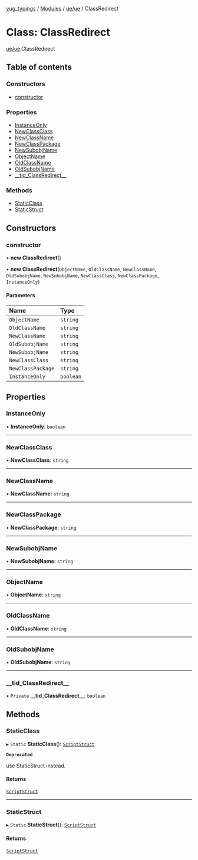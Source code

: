 [yug_typings](../README.md) / [Modules](../modules.md) / [ue/ue](../modules/ue_ue.md) / ClassRedirect

# Class: ClassRedirect

[ue/ue](../modules/ue_ue.md).ClassRedirect

## Table of contents

### Constructors

- [constructor](ue_ue.ClassRedirect.md#constructor)

### Properties

- [InstanceOnly](ue_ue.ClassRedirect.md#instanceonly)
- [NewClassClass](ue_ue.ClassRedirect.md#newclassclass)
- [NewClassName](ue_ue.ClassRedirect.md#newclassname)
- [NewClassPackage](ue_ue.ClassRedirect.md#newclasspackage)
- [NewSubobjName](ue_ue.ClassRedirect.md#newsubobjname)
- [ObjectName](ue_ue.ClassRedirect.md#objectname)
- [OldClassName](ue_ue.ClassRedirect.md#oldclassname)
- [OldSubobjName](ue_ue.ClassRedirect.md#oldsubobjname)
- [\_\_tid\_ClassRedirect\_\_](ue_ue.ClassRedirect.md#__tid_classredirect__)

### Methods

- [StaticClass](ue_ue.ClassRedirect.md#staticclass)
- [StaticStruct](ue_ue.ClassRedirect.md#staticstruct)

## Constructors

### constructor

• **new ClassRedirect**()

• **new ClassRedirect**(`ObjectName`, `OldClassName`, `NewClassName`, `OldSubobjName`, `NewSubobjName`, `NewClassClass`, `NewClassPackage`, `InstanceOnly`)

#### Parameters

| Name | Type |
| :------ | :------ |
| `ObjectName` | `string` |
| `OldClassName` | `string` |
| `NewClassName` | `string` |
| `OldSubobjName` | `string` |
| `NewSubobjName` | `string` |
| `NewClassClass` | `string` |
| `NewClassPackage` | `string` |
| `InstanceOnly` | `boolean` |

## Properties

### InstanceOnly

• **InstanceOnly**: `boolean`

___

### NewClassClass

• **NewClassClass**: `string`

___

### NewClassName

• **NewClassName**: `string`

___

### NewClassPackage

• **NewClassPackage**: `string`

___

### NewSubobjName

• **NewSubobjName**: `string`

___

### ObjectName

• **ObjectName**: `string`

___

### OldClassName

• **OldClassName**: `string`

___

### OldSubobjName

• **OldSubobjName**: `string`

___

### \_\_tid\_ClassRedirect\_\_

• `Private` **\_\_tid\_ClassRedirect\_\_**: `boolean`

## Methods

### StaticClass

▸ `Static` **StaticClass**(): [`ScriptStruct`](ue_ue.ScriptStruct.md)

**`Deprecated`**

use StaticStruct instead.

#### Returns

[`ScriptStruct`](ue_ue.ScriptStruct.md)

___

### StaticStruct

▸ `Static` **StaticStruct**(): [`ScriptStruct`](ue_ue.ScriptStruct.md)

#### Returns

[`ScriptStruct`](ue_ue.ScriptStruct.md)
